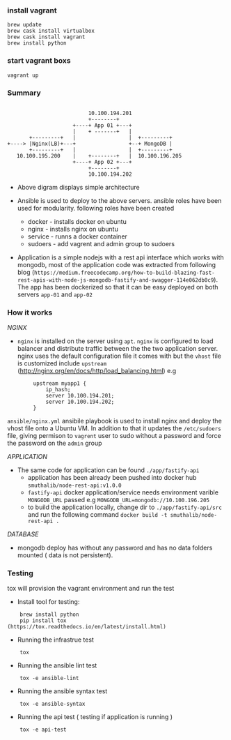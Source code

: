### install vagrant

    brew update
    brew cask install virtualbox
    brew cask install vagrant
    brew install python 


### start vagrant boxs
    vagrant up

### Summary
```

                          10.100.194.201
                          +--------+
                     +----+ App 01 +---+
                     |    + -------+   |
       +---------+   |                 |  +---------+
+----> |Nginx(LB)+---+                 +--+ MongoDB |
       +---------+   |                 |  +---------+
   10.100.195.200    |    +--------+   |  10.100.196.205
                     +----+ App 02 +---+
                          +--------+
                          10.100.194.202

```

* Above digram displays simple architecture
  
* Ansible is used to deploy to the above servers. ansible roles have been used for modularity. following roles have been created
  * docker - installs docker on ubuntu
  * nginx  - installs nginx on ubuntu
  * service - runns a docker container 
  * sudoers - add vagrent and admin group to sudoers 
   
* Application is a simple nodejs with a rest api interface which works with mongodb, most of the application code was extracted from following blog (`https://medium.freecodecamp.org/how-to-build-blazing-fast-rest-apis-with-node-js-mongodb-fastify-and-swagger-114e062db0c9`). The app has been dockerized so that it can be easy deployed on both servers  `app-01` and `app-02`

### How it works

*NGINX*

*  `nginx` is installed on the server using `apt`. `nginx` is configured to load balancer and distribute traffic between the the two application server. nginx uses the default configuration file it comes with but the `vhost` file is customized include `upstream` (http://nginx.org/en/docs/http/load_balancing.html) 
        e.g

            upstream myapp1 {
                ip_hash;
                server 10.100.194.201;
                server 10.100.194.202;
            }
 
 `ansible/nginx.yml` ansibile playbook is used to install nginx and deploy the vhost file onto a Ubuntu VM. In addition to that it updates the  `/etc/sudoers` file, giving permison to `vagrent` user to sudo without a password and force the password on the `admin` group

*APPLICATION*

* The same code for application can be found `./app/fastify-api` 
  * application has been already been pushed into docker hub `smuthalib/node-rest-api:v1.0.0` 
  * `fastify-api` docker application/service needs environment varible `MONGODB_URL` passed e.g `MONGODB_URL=mongodb://10.100.196.205` 
  *  to build the application locally, change dir to `./app/fastify-api/src` and run the following command `docker build -t smuthalib/node-rest-api .` 


*DATABASE*

*  mongodb deploy has without any password and has no data folders mounted ( data is not persistent). 

### Testing

tox will provision the vagrant environment and run the test

* Install tool for testing:
```
    brew install python
    pip install tox (https://tox.readthedocs.io/en/latest/install.html)
```
* Running the infrastrue test
```
    tox
```

* Running the ansible lint test
```
    tox -e ansible-lint
```

* Running the ansible syntax test
```
    tox -e ansible-syntax
```

* Running the api test ( testing if application is running )
```
    tox -e api-test
```